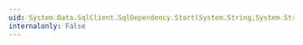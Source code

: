 ```yaml
---
uid: System.Data.SqlClient.SqlDependency.Start(System.String,System.String)
internalonly: False
---
```

